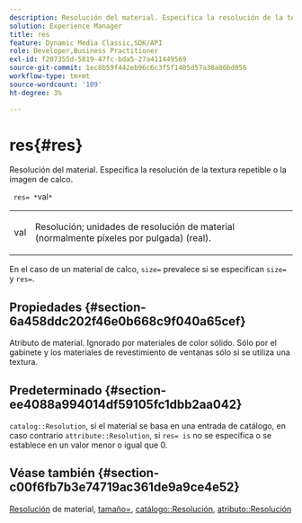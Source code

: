 ```yaml
---
description: Resolución del material. Especifica la resolución de la textura repetible o la imagen de calco.
solution: Experience Manager
title: res
feature: Dynamic Media Classic,SDK/API
role: Developer,Business Practitioner
exl-id: f207355d-5819-47fc-bda5-27a411449569
source-git-commit: 1ec8b59f442eb96c6c3f5f1405d57a38a86bd056
workflow-type: tm+mt
source-wordcount: '109'
ht-degree: 3%

---
```


# res{#res}

Resolución del material. Especifica la resolución de la textura repetible o la imagen de calco.

` res= *`val`*`

<table id="simpletable_2004B804D46E43C090E59BBFF8144598"> 
 <tr class="strow"> 
  <td class="stentry"> <p> <span class="varname"> val  </span> </p> </td> 
  <td class="stentry"> <p>Resolución; unidades de resolución de material (normalmente píxeles por pulgada) (real). </p> </td> 
 </tr> 
</table>

En el caso de un material de calco, `size=` prevalece si se especifican `size=` y `res=`.

## Propiedades {#section-6a458ddc202f46e0b668c9f040a65cef}

Atributo de material. Ignorado por materiales de color sólido. Sólo por el gabinete y los materiales de revestimiento de ventanas sólo si se utiliza una textura.

## Predeterminado {#section-ee4088a994014df59105fc1dbb2aa042}

`catalog::Resolution`, si el material se basa en una entrada de catálogo, en caso contrario  `attribute::Resolution`, si  `res= is` no se especifica o se establece en un valor menor o igual que 0.

## Véase también {#section-c00f6fb7b3e74719ac361de9a9ce4e52}

[Resolución](../../../../../ir-api/http-protocol/image-rendering-api-ref/c-ir-http-protocol-ref/c-ir-http-protocol-syntax-and-features/c-ir-vignettes/c-ir-material-resolution.md#concept-f60103c64e324e2cae78bd76dfb4de8b) de material,  [tamaño=](../../../../../ir-api/http-protocol/image-rendering-api-ref/c-ir-http-protocol-ref/c-ir-http-protocol-command-reference/r-ir-http-size.md#reference-1220d6fbcde4479aba91de7adacdc988),  [catálogo::Resolución](../../../../../ir-api/material-cat/image-rendering-api-ref/c-ir-material-catalog/c-ir-material-data-reference/r-ir-resolution-dataref.md#reference-6a2d64c2d72b438fade58a3391569da7),  [atributo::Resolución](../../../../../ir-api/material-cat/image-rendering-api-ref/c-ir-material-catalog/c-ir-attributes-reference/r-ir-resolution.md#reference-09fe14e6bfbf4db6b7f4369fffecc806)
